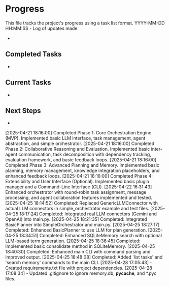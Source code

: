 # Progress

This file tracks the project's progress using a task list format.
YYYY-MM-DD HH:MM:SS - Log of updates made.

*

## Completed Tasks

*

## Current Tasks

*

## Next Steps

*
[2025-04-21 18:16:00] Completed Phase 1: Core Orchestration Engine (MVP). Implemented basic LLM interface, task management, agent abstraction, and simple orchestrator.
[2025-04-21 18:16:00] Completed Phase 2: Collaborative Reasoning and Evaluation. Implemented basic inter-agent communication, task decomposition with dependency tracking, evaluation framework, and basic feedback loops.
[2025-04-21 18:16:00] Completed Phase 3: Advanced Planning and Memory. Implemented basic planning, memory management, knowledge integration placeholders, and enhanced feedback loops.
[2025-04-21 18:16:00] Completed Phase 4: Extensibility and User Interface (Optional). Implemented basic plugin manager and a Command-Line Interface (CLI).
[2025-04-22 16:31:43] Enhanced orchestrator with round-robin task assignment, message processing, and agent collaboration features implemented and tested.
[2025-04-25 18:14:52] Completed: Replaced GenericLLMConnector with actual LLM connectors in simple_orchestrator example and test files.
[2025-04-25 18:17:24] Completed: Integrated real LLM connectors (Gemini and OpenAI) into main.py.
[2025-04-25 18:21:35] Completed: Integrated BasicPlanner into SimpleOrchestrator and main.py.
[2025-04-25 18:27:17] Completed: Enhanced BasicPlanner to use LLM for plan generation.
[2025-04-25 18:34:51] Completed: Enhanced SQLiteMemory search with optional LLM-based term generation.
[2025-04-25 18:36:45] Completed: Implemented basic consolidate method in SQLiteMemory.
[2025-04-25 18:40:30] Completed: Enhanced main CLI with command parsing and improved output.
[2025-04-25 18:48:08] Completed: Added 'list tasks' and 'search memory' commands to the main CLI.
[2025-04-28 17:05:43] - Created requirements.txt file with project dependencies.
[2025-04-28 17:08:34] - Updated .gitignore to ignore memory.db, __pycache__, and *.pyc files.